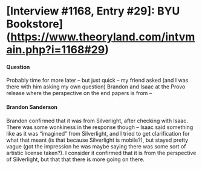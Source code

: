 # [Interview #1168, Entry #29]: BYU Bookstore](https://www.theoryland.com/intvmain.php?i=1168#29)

#### Question

Probably time for more later – but just quick – my friend asked (and I was there with him asking my own question) Brandon and Isaac at the Provo release where the perspective on the end papers is from –

#### Brandon Sanderson

Brandon confirmed that it was from Silverlight, after checking with Isaac. There was some wonkiness in the response though – Isaac said something like as it was “imagined” from Silverlight, and I tried to get clarification for what that meant (is that because Silverlight is mobile?), but stayed pretty vague (got the impression he was maybe saying there was some sort of artistic license taken?). I consider it confirmed that it is from the perspective of Silverlight, but that that there is more going on there.

